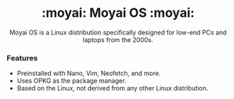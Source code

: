 <h1 align="center">:moyai:  Moyai OS :moyai:</h1>
<p align="center">Moyai OS is a Linux distribution specifically designed for low-end PCs and laptops from the 2000s.</p>

### Features
- Preinstalled with Nano, Vim, Neofetch, and more.
- Uses OPKG as the package manager.
- Based on the Linux, not derived from any other Linux distribution.
